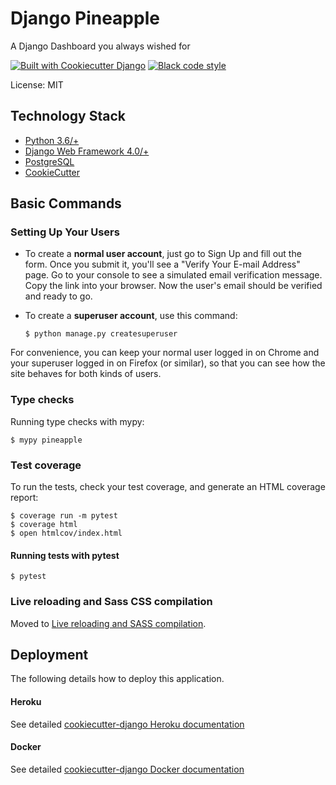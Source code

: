 # Django Pineapple

A Django Dashboard you always wished for

[![Built with Cookiecutter Django](https://img.shields.io/badge/built%20with-Cookiecutter%20Django-ff69b4.svg?logo=cookiecutter)](https://github.com/cookiecutter/cookiecutter-django/)
[![Black code style](https://img.shields.io/badge/code%20style-black-000000.svg)](https://github.com/ambv/black)

License: MIT

## Technology Stack

* [Python 3.6/+](https://www.python.org/)
* [Django Web Framework 4.0/+](https://www.djangoproject.com/)
* [PostgreSQL](https://www.postgresql.org/)
* [CookieCutter](http://cookiecutter-django.readthedocs.io/en/latest/index.html)

## Basic Commands

### Setting Up Your Users

-   To create a **normal user account**, just go to Sign Up and fill out the form. Once you submit it, you'll see a "Verify Your E-mail Address" page. Go to your console to see a simulated email verification message. Copy the link into your browser. Now the user's email should be verified and ready to go.

-   To create a **superuser account**, use this command:

        $ python manage.py createsuperuser

For convenience, you can keep your normal user logged in on Chrome and your superuser logged in on Firefox (or similar), so that you can see how the site behaves for both kinds of users.

### Type checks

Running type checks with mypy:

    $ mypy pineapple

### Test coverage

To run the tests, check your test coverage, and generate an HTML coverage report:

    $ coverage run -m pytest
    $ coverage html
    $ open htmlcov/index.html

#### Running tests with pytest

    $ pytest

### Live reloading and Sass CSS compilation

Moved to [Live reloading and SASS compilation](https://cookiecutter-django.readthedocs.io/en/latest/developing-locally.html#sass-compilation-live-reloading).

## Deployment

The following details how to deploy this application.

#### Heroku
See detailed [cookiecutter-django Heroku documentation](http://cookiecutter-django.readthedocs.io/en/latest/deployment-on-heroku.html)
#### Docker
See detailed [cookiecutter-django Docker documentation](http://cookiecutter-django.readthedocs.io/en/latest/deployment-with-docker.html)
